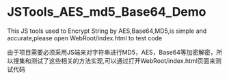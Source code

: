 # JSTools_AES_md5_Base64_Demo
This JS tools used to Encrypt String by AES,Base64,MD5,is simple and accurate,please open WebRoot/index.html to test code

由于项目需要必须采用JS端来对字符串进行MD5，AES，Base64等加密解密，所以搜集和测试了这些相关的方法实现,可以通过打开WebRoot/index.html页面来测试代码
